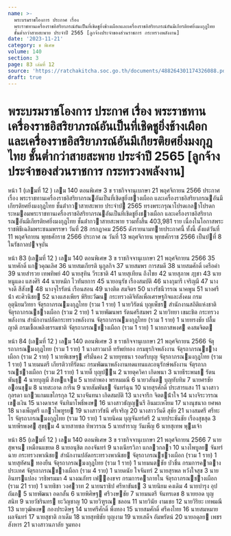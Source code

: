 ```yaml
---
name: >-
  พระบรมราชโองการ ประกาศ เรื่อง
  พระราชทานเครื่องราชอิสริยาภรณ์อันเป็นที่เชิดชูยิ่งช้างเผือกและเครื่องราชอิสริยาภรณ์อันมีเกียรติยศยิ่งมงกุฎไทย
  ชั้นต่ำกว่าสายสะพาย ประจำปี 2565 [ลูกจ้างประจำของส่วนราชการ กระทรวงพลังงาน]
date: '2023-11-21'
category: ข พิเศษ
volume: 140
section: 3
page: 83 เล่มที่ 12
source: 'https://ratchakitcha.soc.go.th/documents/488264301174326088.pdf'
draft: true
---
```


# พระบรมราชโองการ ประกาศ เรื่อง พระราชทานเครื่องราชอิสริยาภรณ์อันเป็นที่เชิดชูยิ่งช้างเผือกและเครื่องราชอิสริยาภรณ์อันมีเกียรติยศยิ่งมงกุฎไทย ชั้นต่ำกว่าสายสะพาย ประจำปี 2565 [ลูกจ้างประจำของส่วนราชการ กระทรวงพลังงาน]

หน้า 1 (เลมที่ 12 ) เลม 140 ตอนพิเศษ 3 ข ราชกิจจานุเบกษา 21 พฤศจิกายน 2566 ประกาศ เรื่อง พระราชทานเครื่องราชอิสริยาภรณอันเป็นที่เชิดชูยิ่งชางเผือก และเครื่องราชอิสริยาภรณอันมีเกียรติยศยิ่งมงกุฎไทย ชั้นต่ํากวาสายสะพาย ประจําป 2565 ทรงพระกรุณาโปรดเกลาโปรดกระหมอมพระราชทานเครื่องราชอิสริยาภรณอันเป็นที่เชิดชูยิ่งชางเผือก และเครื่องราชอิสริยาภรณอันมีเกียรติยศยิ่งมงกุฎไทย ชั้นต่ํากวาสายสะพาย รวมทั้งสิ้น 403,981 ราย เนื่องในโอกาสพระราชพิธีเฉลิมพระชนมพรรษา วันที่ 28 กรกฎาคม 2565 ดังรายนามทายประกาศนี้ ทั้งนี้ ตั้งแต่วันที่ 11 พฤศจิกายน พุทธศักราช 2566 ประกาศ ณ วันที่ 13 พฤศจิกายน พุทธศักราช 2566 เป็นปที่ 8 ในรัชกาลปจจุบัน

หน้า 83 (เลมที่ 12 ) เลม 140 ตอนพิเศษ 3 ข ราชกิจจานุเบกษา 21 พฤศจิกายน 2566 35 นายศักดิ์ แกวคุณเลิศ 36 นายสมเกียรติ นุกูลกิจ 37 นายสมพร การสมดี 38 นายสมศักดิ์ เครือคํา 39 นายสํารวย เทพทิพย์ 40 นายสุทิน วีระชาติ 41 นายสุเทียน ถึงไชย 42 นายสุภาพ ฦาชา 43 นายหนูแดง แสงศิริ 44 นายหมึก ไวทันยการ 45 นายอนุรัช เรืองสมบัติ 46 นางกุมารี เจริญมี 47 นางจงดี สีสังข 48 นางจุไรรัตน์ เรือนสอน 49 นางติด สมจิตร 50 นางรัชนีวรรณ นาคพูน 51 นางศรีน้ํา ศะศิวนิชย 52 นางแสงเพียร พิริยะวัฒน กระทรวงดิจิทัลเพื่อเศรษฐกิจและสังคม กรมอุตุนิยมวิทยา จัตุรถาภรณมงกุฎไทย (รวม 1 ราย) 1 นายวิรัตน์ บุญเพ็ชร สํานักงานสถิติแห่งชาติ จัตุรถาภรณชางเผือก (รวม 2 ราย) 1 นายพัฒนพร รัตนศรีสมพร 2 นายวิทยา เขมะชิต กระทรวงพลังงาน สํานักงานปลัดกระทรวงพลังงาน จัตุรถาภรณมงกุฎไทย (รวม 1 ราย) 1 นายทรงชัย ปลื้มญาติ กรมเชื้อเพลิงธรรมชาติ จัตุรถาภรณชางเผือก (รวม 1 ราย) 1 นายภาสพงศ คงสมจิตต

หน้า 84 (เลมที่ 12 ) เลม 140 ตอนพิเศษ 3 ข ราชกิจจานุเบกษา 21 พฤศจิกายน 2566 จัตุรถาภรณมงกุฎไทย (รวม 1 ราย) 1 นางสาวมาลี ทรัพย์ทอง กรมธุรกิจพลังงาน จัตุรถาภรณชางเผือก (รวม 2 ราย) 1 นายพิเชษฐ ศรีมั่นคง 2 นายยุทธนา รอดรับบุญ จัตุรถาภรณมงกุฎไทย (รวม 1 ราย) 1 นายมนตรี เกียรติวาทีรัตนะ กรมพัฒนาพลังงานทดแทนและอนุรักษ์พลังงาน จัตุรถาภรณชางเผือก (รวม 21 ราย) 1 นายติ๊ บุญปน 2 นายตุควิคา เกิดพนา 3 นายธีระพนธ รัตนพันธุ 4 นายบุญมี สิงหแจม 5 นายลําพอง พรหมมณี 6 นายวสันต บุญทับทิม 7 นายศรชัย ออนชุม 8 นายสะอาด การีน 9 นายสัมพันธ จันทร์ฉุน 10 นายสุรศักดิ์ ประสารแสง 11 นางสาวกุลรดา แกวแกมแขไกรกุล 12 นางจันทนา เกิดสมบัติ 13 นางจารึก จิตตน้ําใจ 14 นางจิระวรรณ เขงเงิน 15 นางดาเรศ จันทิมาโพธิ์พงษ 16 นางสาวธัญญนรี อินมะเหงี่ยม 17 นางนุชนาถ ยศพล 18 นางเพ็ญศรี แกวไพฑูรย 19 นางสาวรัชนี ศรีเจริญ 20 นางสาววันดี สุชัย 21 นางสมศรี ศรีทะโร จัตุรถาภรณมงกุฎไทย (รวม 10 ราย) 1 นายนิคม บุญจันทร์ศรี 2 นายประชันชัย เรืองสุขสุด 3 นายพีรพงศ สุขชุม 4 นายสายชล ทิพวรรณ 5 นายสําราญ วันเพ็ญ 6 นายสุเทพ พุมเจ้า

หน้า 85 (เลมที่ 12 ) เลม 140 ตอนพิเศษ 3 ข ราชกิจจานุเบกษา 21 พฤศจิกายน 2566 7 นายสุพจน เหมือนแขยด 8 นายอนุชิต กองจันทร์ 9 นางเนียรวิภา แกลวกลา 10 นางไพบูลย จันทร์ฉาย กระทรวงพาณิชย สํานักงานปลัดกระทรวงพาณิชย จัตุรถาภรณชางเผือก (รวม 1 ราย) 1 นายสุทัศน ทองยืน จัตุรถาภรณมงกุฎไทย (รวม 1 ราย) 1 นายมนตชัย บัวชื่น กรมการคาตางประเทศ จัตุรถาภรณชางเผือก (รวม 4 ราย) 1 นายดนัย ใจจันทร์ 2 นายสุรพล หวังใจสุข 3 นายอินทรแปลง วรธิพรมมา 4 นางณภัทร เฟองขจร กรมการคาภายใน จัตุรถาภรณชางเผือก (รวม 21 ราย) 1 นายธิชา วงศวาท 2 นายนราธิป ศรีหาขันธ 3 นายนิยม คงเดิม 4 นายบํารุง อุปถัมภ 5 นายพัฒนา อดกลั้น 6 นายพิศิษฐ ศรีวงษชัย 7 นายมนตรี จันทรเดช 8 นายยอด บุญสนิท 9 นายวัชรินทร ยะวิญชาญ 10 นายวิฑูรณ ชลอน 11 นายวินัย งามเชย 12 นายวิริยะ เทพมณี 13 นายวุฒิพงษ กองประดิษฐ 14 นายศรีศักดิ์ พึ่งทอง 15 นายสมศักดิ์ ศรีคงไทย 16 นายสมหมาย ผลจันทร์ 17 นายสุชาติ กาเด็ม 18 นายสุทธิชัย บุญงาม 19 นายเสด็จ อัมพรัตน์ 20 นายอดุลย เพชรสังหาร 21 นางสาวนภาลัย จูมทอง
